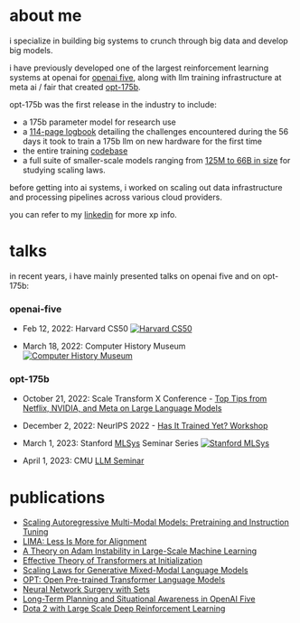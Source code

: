 # about me
i specialize in building big systems to crunch through big data and develop big models.

i have previously developed one of the largest reinforcement learning systems at openai for [openai five](https://web.archive.org/web/20230131202504/https://openai.com/five/), along with llm training infrastructure at meta ai / fair that created [opt-175b](https://ai.facebook.com/blog/democratizing-access-to-large-scale-language-models-with-opt-175b/).

opt-175b was the first release in the industry to include:
* a 175b parameter model for research use
* a [114-page logbook](https://github.com/facebookresearch/metaseq/tree/main/projects/OPT/chronicles) detailing the challenges encountered during the 56 days it took to train a 175b llm on new hardware for the first time
* the entire training [codebase](https://github.com/facebookresearch/metaseq)
* a full suite of smaller-scale models ranging from [125M to 66B in size](https://github.com/facebookresearch/metaseq/tree/main/projects/OPT) for studying scaling laws.

before getting into ai systems, i worked on scaling out data infrastructure and processing pipelines across various cloud providers.

you can refer to my [linkedin](https://www.linkedin.com/in/suchenzang/) for more xp info.
# talks
in recent years, i have mainly presented talks on openai five and on opt-175b:

### openai-five
* Feb 12, 2022: Harvard CS50
  [![Harvard CS50](https://img.youtube.com/vi/J0KPNpro2J8/maxresdefault.jpg)](https://youtu.be/J0KPNpro2J8?t=6722)

* March 18, 2022: Computer History Museum
  [![Computer History Museum](https://img.youtube.com/vi/ej51D_Qd0N0/maxresdefault.jpg)](https://youtu.be/ej51D_Qd0N0?t=5735)

### opt-175b

* October 21, 2022: Scale Transform X Conference - [Top Tips from Netflix, NVIDIA, and Meta on Large Language Models](https://exchange.scale.com/public/videos/llms-tips-netflix-nvidia-meta-large-language-models) 

* December 2, 2022: NeurIPS 2022 - [Has It Trained Yet? Workshop](https://hity-workshop.github.io/NeurIPS2022/speakers/) 

* March 1, 2023: Stanford [MLSys](https://mlsys.stanford.edu/) Seminar Series
  [![Stanford MLSys](https://img.youtube.com/vi/p9IxoSkvZ-M/maxresdefault.jpg)](https://youtu.be/p9IxoSkvZ-M)
  
* April 1, 2023: CMU [LLM Seminar](https://cmu-lti-llm.org/talks/)

# publications
* [Scaling Autoregressive Multi-Modal Models:
Pretraining and Instruction Tuning](https://arxiv.org/abs/2309.02591)
* [LIMA: Less Is More for Alignment](https://arxiv.org/abs/2305.11206)
* [A Theory on Adam Instability in Large-Scale Machine Learning](https://arxiv.org/abs/2304.09871)
* [Effective Theory of Transformers at Initialization](https://arxiv.org/abs/2304.02034)
* [Scaling Laws for Generative Mixed-Modal Language Models](https://arxiv.org/abs/2301.03728)
* [OPT: Open Pre-trained Transformer Language Models](https://arxiv.org/pdf/2205.01068.pdf)
* [Neural Network Surgery with Sets](https://arxiv.org/pdf/1912.06719.pdf)
* [Long-Term Planning and Situational Awareness in OpenAI Five](https://arxiv.org/pdf/1912.06721.pdf) 
* [Dota 2 with Large Scale Deep Reinforcement Learning](https://arxiv.org/abs/1912.06680)
